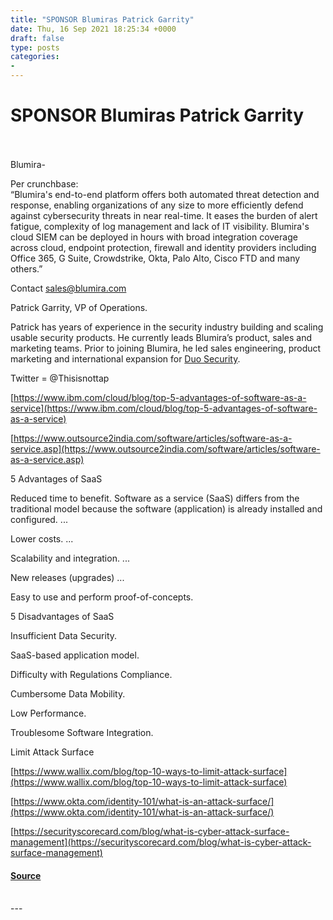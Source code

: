 ```yaml
---
title: "SPONSOR Blumiras Patrick Garrity"
date: Thu, 16 Sep 2021 18:25:34 +0000
draft: false
type: posts
categories: 
- 
---
```

# SPONSOR Blumiras Patrick Garrity

<br/>

<br/>
Blumira- 

Per crunchbase:  
“Blumira's end-to-end platform offers both automated threat detection and response, enabling organizations of any size to more efficiently defend against cybersecurity threats in near real-time. It eases the burden of alert fatigue, complexity of log management and lack of IT visibility. Blumira's cloud SIEM can be deployed in hours with broad integration coverage across cloud, endpoint protection, firewall and identity providers including Office 365, G Suite, Crowdstrike, Okta, Palo Alto, Cisco FTD and many others.”

Contact [sales@blumira.com](mailto:sales@blumira.com)

Patrick Garrity, VP of Operations.

Patrick has years of experience in the security industry building and scaling usable security products. He currently leads Blumira’s product, sales and marketing teams. Prior to joining Blumira, he led sales engineering, product marketing and international expansion for [Duo Security](http://duo.com/).

Twitter = @Thisisnottap

[https://www.ibm.com/cloud/blog/top-5-advantages-of-software-as-a-service](https://www.ibm.com/cloud/blog/top-5-advantages-of-software-as-a-service)

[https://www.outsource2india.com/software/articles/software-as-a-service.asp](https://www.outsource2india.com/software/articles/software-as-a-service.asp)

5 Advantages of SaaS

Reduced time to benefit. Software as a service (SaaS) differs from the traditional model because the software (application) is already installed and configured. ...

Lower costs. ...

Scalability and integration. ...

New releases (upgrades) ...

Easy to use and perform proof-of-concepts.

  
  

5 Disadvantages of SaaS

Insufficient Data Security.

SaaS-based application model.

Difficulty with Regulations Compliance. 

Cumbersome Data Mobility. 

Low Performance. 

Troublesome Software Integration.

Limit Attack Surface

[https://www.wallix.com/blog/top-10-ways-to-limit-attack-surface](https://www.wallix.com/blog/top-10-ways-to-limit-attack-surface)

[https://www.okta.com/identity-101/what-is-an-attack-surface/](https://www.okta.com/identity-101/what-is-an-attack-surface/)

[https://securityscorecard.com/blog/what-is-cyber-attack-surface-management](https://securityscorecard.com/blog/what-is-cyber-attack-surface-management)

#### [Source](http://brakeingsecurity.com/sponsor-blumiras-patrick-garrity)

<br/>
---
